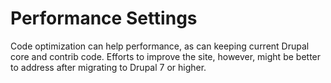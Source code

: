 # Performance Settings

Code optimization can help performance, as can keeping current Drupal core and contrib code. Efforts to improve the site, however, might be better to address after migrating to Drupal 7 or higher.